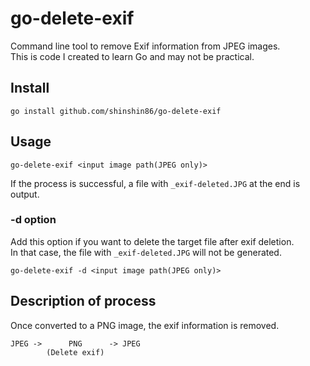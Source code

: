 # go-delete-exif
Command line tool to remove Exif information from JPEG images.  
This is code I created to learn Go and may not be practical.

## Install

```
go install github.com/shinshin86/go-delete-exif
```

## Usage

```
go-delete-exif <input image path(JPEG only)>
```

If the process is successful, a file with `_exif-deleted.JPG` at the end is output.

### -d option

Add this option if you want to delete the target file after exif deletion.  
In that case, the file with `_exif-deleted.JPG` will not be generated.

```
go-delete-exif -d <input image path(JPEG only)>
```

## Description of process
Once converted to a PNG image, the exif information is removed.

```
JPEG ->      PNG      -> JPEG
        (Delete exif)
```
